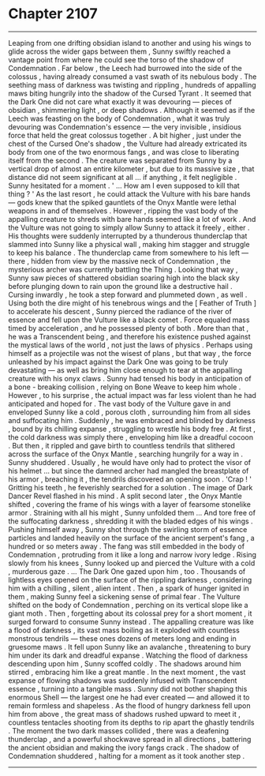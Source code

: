 
# Chapter 2107


---

Leaping from one drifting obsidian island to another and using his wings to glide across the wider gaps between them , Sunny swiftly reached a vantage point from where he could see the torso of the shadow of Condemnation . Far below , the Leech had burrowed into the side of the colossus , having already consumed a vast swath of its nebulous body . The seething mass of darkness was twisting and rippling , hundreds of appalling maws biting hungrily into the shadow of the Cursed Tyrant . It seemed that the Dark One did not care what exactly it was devouring — pieces of obsidian , shimmering light , or deep shadows . Although it seemed as if the Leech was feasting on the body of Condemnation , what it was truly devouring was Condemnation's essence — the very invisible , insidious force that held the great colossus together . A bit higher , just under the chest of the Cursed One's shadow , the Vulture had already extricated its body from one of the two enormous fangs , and was close to liberating itself from the second . The creature was separated from Sunny by a vertical drop of almost an entire kilometer , but due to its massive size , that distance did not seem significant at all … if anything , it felt negligible . Sunny hesitated for a moment . ' ... How am I even supposed to kill that thing ? '
As the last resort , he could attack the Vulture with his bare hands — gods knew that the spiked gauntlets of the Onyx Mantle were lethal weapons in and of themselves . However , ripping the vast body of the appalling creature to shreds with bare hands seemed like a lot of work .
And the Vulture was not going to simply allow Sunny to attack it freely , either . His thoughts were suddenly interrupted by a thunderous thunderclap that slammed into Sunny like a physical wall , making him stagger and struggle to keep his balance . The thunderclap came from somewhere to his left — there , hidden from view by the massive neck of Condemnation , the mysterious archer was currently battling the Thing . Looking that way , Sunny saw pieces of shattered obsidian soaring high into the black sky before plunging down to rain upon the ground like a destructive hail . Cursing inwardly , he took a step forward and plummeted down , as well . Using both the dire might of his tenebrous wings and the [ Feather of Truth ] to accelerate his descent , Sunny pierced the radiance of the river of essence and fell upon the Vulture like a black comet . Force equaled mass timed by acceleration , and he possessed plenty of both . More than that , he was a Transcendent being , and therefore his existence pushed against the mystical laws of the world , not just the laws of physics . Perhaps using himself as a projectile was not the wisest of plans , but that way , the force unleashed by his impact against the Dark One was going to be truly devastating — as well as bring him close enough to tear at the appalling creature with his onyx claws . Sunny had tensed his body in anticipation of a bone - breaking collision , relying on Bone Weave to keep him whole . However , to his surprise , the actual impact was far less violent than he had anticipated and hoped for . The vast body of the Vulture gave in and enveloped Sunny like a cold , porous cloth , surrounding him from all sides and suffocating him . Suddenly , he was embraced and blinded by darkness , bound by its chilling expanse , struggling to wrestle his body free . At first , the cold darkness was simply there , enveloping him like a dreadful cocoon . But then , it rippled and gave birth to countless tendrils that slithered across the surface of the Onyx Mantle , searching hungrily for a way in .
Sunny shuddered . Usually , he would have only had to protect the visor of his helmet … but since the damned archer had mangled the breastplate of his armor , breaching it , the tendrils discovered an opening soon . 'Crap ! '
Gritting his teeth , he feverishly searched for a solution . The image of Dark Dancer Revel flashed in his mind . A split second later , the Onyx Mantle shifted , covering the frame of his wings with a layer of fearsome stonelike armor . Straining with all his might , Sunny unfolded them …
And tore free of the suffocating darkness , shredding it with the bladed edges of his wings . Pushing himself away , Sunny shot through the swirling storm of essence particles and landed heavily on the surface of the ancient serpent's fang , a hundred or so meters away . The fang was still embedded in the body of Condemnation , protruding from it like a long and narrow ivory ledge . Rising slowly from his knees , Sunny looked up and pierced the Vulture with a cold , murderous gaze . … The Dark One gazed upon him , too . Thousands of lightless eyes opened on the surface of the rippling darkness , considering him with a chilling , silent , alien intent . Then , a spark of hunger ignited in them , making Sunny feel a sickening sense of primal fear . The Vulture shifted on the body of Condemnation , perching on its vertical slope like a giant moth . Then , forgetting about its colossal prey for a short moment , it surged forward to consume Sunny instead . The appalling creature was like a flood of darkness , its vast mass boiling as it exploded with countless monstrous tendrils — these ones dozens of meters long and ending in gruesome maws . It fell upon Sunny like an avalanche , threatening to bury him under its dark and dreadful expanse . Watching the flood of darkness descending upon him , Sunny scoffed coldly . The shadows around him stirred , embracing him like a great mantle . In the next moment , the vast expanse of flowing shadows was suddenly infused with Transcendent essence , turning into a tangible mass . Sunny did not bother shaping this enormous Shell — the largest one he had ever created — and allowed it to remain formless and shapeless .
As the flood of hungry darkness fell upon him from above , the great mass of shadows rushed upward to meet it , countless tentacles shooting from its depths to rip apart the ghastly tendrils .
The moment the two dark masses collided , there was a deafening thunderclap , and a powerful shockwave spread in all directions , battering the ancient obsidian and making the ivory fangs crack .
The shadow of Condemnation shuddered , halting for a moment as it took another step .

---

